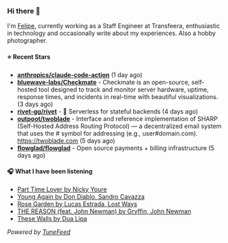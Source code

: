 ### Hi there 👋

I'm [Felipe](https://felipevm.com), currently working as a Staff Engineer at Transfeera, enthusiastic in technology and occasionally write about my experiences. Also a hobby photographer.

#### ⭐ Recent Stars
- **[anthropics/claude-code-action](https://github.com/anthropics/claude-code-action)** (1 day ago)
- **[bluewave-labs/Checkmate](https://github.com/bluewave-labs/Checkmate)** - Checkmate is an open-source, self-hosted tool designed to track and monitor server hardware, uptime, response times, and incidents in real-time with beautiful visualizations. (3 days ago)
- **[rivet-gg/rivet](https://github.com/rivet-gg/rivet)** - 🔩 Serverless for stateful backends (4 days ago)
- **[outpoot/twoblade](https://github.com/outpoot/twoblade)** - Interface and reference implementation of SHARP (Self-Hosted Address Routing Protocol) — a decentralized email system that uses the # symbol for addressing (e.g., user#domain.com). https://twoblade.com (5 days ago)
- **[flowglad/flowglad](https://github.com/flowglad/flowglad)** - Open source payments &#43; billing infrastructure (5 days ago)

#### 🎧 What I have been listening
- [Part Time Lover by Nicky Youre](https://open.spotify.com/track/5swD4enZDl1r6ynQsTGHJa)
- [Young Again by Don Diablo, Sandro Cavazza](https://open.spotify.com/track/1jc8a5v2ewbx7jAj8nTfHs)
- [Rose Garden by Lucas Estrada, Lost Ways](https://open.spotify.com/track/0UiQQoQT0ZfPTGogNR2Qpj)
- [THE REASON (feat. John Newman) by Gryffin, John Newman](https://open.spotify.com/track/1H7izUQD8BKZgcUTIG0t6o)
- [These Walls by Dua Lipa](https://open.spotify.com/track/7b6sWLSnbZhSIeqNGrJ4py)

_Powered by [TuneFeed](https://tunefeed.app?ref=github.com)_

